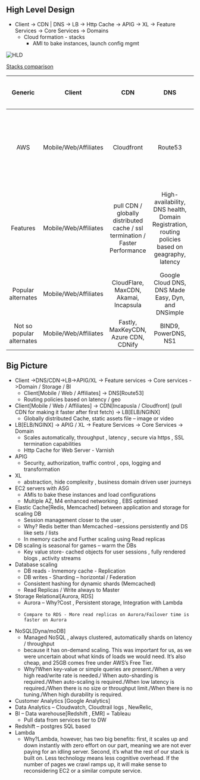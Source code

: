 ## High Level Design
*  Client -> CDN | DNS -> LB -> Http Cache -> APIG -> XL -> Feature Services -> Core Services -> Domains
   * Cloud formation - stacks
     * AMI to bake instances, launch config mgmt

![HLD](https://user-images.githubusercontent.com/8856857/87503009-7c452b00-c6a6-11ea-9bf0-38a77c69af3e.jpg)

[Stacks comparison](https://stackshare.io/categories)

|  Generic 	| Client | CDN | DNS | LB | Http Cache | APIG | XL | Feature Services / Application tier | Core Services | Domains | Analytics | 
|:-:  |:-:  |:-:  |:-:  | :-:  |:-:  |:-:  |:-:  | :-:  |:-:  |:-:  |:-:  |
| AWS | Mobile/Web/Affiliates | Cloudfront | Route53 | ELB | Varnish | APIG | XL |  Services - Integration [Step Fns, SNS, SQS, SES, EventBridge] Compute [λ, EC2] Storage[S3, EBS, EFS]| Elastic In Memory Cache [Redis] Data Tier[RDS, Aurora, DynamoDB] Containers[ECS,EKS,Fargate] | DW[Redshift] ETL[EMR, Glue] |CloudWatch, CloudTrail, Quicksight | 
| Features | Mobile/Web/Affiliates | pull CDN / globally distributed cache / ssl termination / Faster Performance | High-availability, DNS health, Domain Registration, routing policies based on geagraphy, latency | High availability, reverse proxy server, mail proxy server, TLS termination, Operational monitoring. | caching HTTP reverse proxy | routing policies, traffic control, auth, access control, monitoring, API version management. | aggregated features, map user journey, transformation, Scalability   | Application tier Lambda / SNS / SQS / Kinesis | Redis[fully managed, automated DR, store session persistently , faster failover]Aurora[persistence storage, integration with λ, Cost] RDS [MySQL, Postgres, SQLServer] DynamoDB[Managed NoSQL, always clustered, automatic shards on latency / throughput] | Redshift[PostgresSQL based]  EMR Glue[Data Catalog]| |
| Popular alternates | Mobile/Web/Affiliates | CloudFlare, MaxCDN, Akamai, Incapsula | Google Cloud DNS, DNS Made Easy, Dyn, and DNSimple  | NGiNX, HAProxy, Traefik, Envoy, DigitalOcean | Apache Traffic Server, Squid | KONG,  | XL | Application tier Lambda / SNS / SQS / Kinesis | Data Tier- RDS / Aurora / DynamoDB | Redshift + EMR |
| Not so popular alternates | Mobile/Web/Affiliates | Fastly, MaxKeyCDN, Azure CDN, CDNify | BIND9, PowerDNS, NS1 | GLBC, Fly, F5, Google Cloud, Seesaw | Section, Nuster | apigee, mulesoft, zuul | XL | Application tier Lambda / SNS / SQS / Kinesis | Elastic In Memory Cache[Memcached] | Redshift + EMR |Grafana, NewRelic, SumoLogic, Kibana |


## Big Picture
*  Client ->DNS/CDN->LB->APIG/XL -> Feature services -> Core services ->Domain / Storage / BI
   * Client[Mobile / Web / Affiliates] -> DNS[Route53]
   * Routing policies based on latency / geo
*  Client[Mobile / Web / Affiliates] ->  CDN[Incapusla / Cloudfront] (pull CDN for making it faster after first fetch) -> LB[ELB/NGINX] 
   * Globally distributed Cache, static assets file – image or video
* LB[ELB/NGINX] -> APIG / XL -> Feature Services -> Core Services -> Domain
   *	Scales automatically, throughput , latency , secure via https , SSL termination capabilities
   *	Http Cache for Web Server - Varnish
* APIG
   *	Security, authorization, traffic control , ops, logging and transformation
* XL 
   *	abstraction, hide complexity , business domain driven user journeys
* EC2 servers with ASG  
   *	AMIs to bake these instances and load configurations 
   *	Multiple AZ, M4 enhanced networking , EBS optimised
* Elastic Cache[Redis, Memcached] between application and storage for scaling DB 
   *	Session management closer to the user , 
   *	Why? Redis better than Memcached –sessions persistently and DS like sets / lists
   *	In memory cache  and Further scaling using Read replicas 
* DB scaling is seasonal for games – warm the DBs 
   *	Key value store- cached objects for user sessions , fully rendered blogs , activity streams
* Database scaling 
   * DB reads - Inmemory cache - Replication 
   *	DB writes - Sharding – horizontal / Federation
   *	Consistent hashing for dynamic shards (Memcached)
   *	Read Replicas / Write always to Master
* Storage Relational[Aurora, RDS]
   *	Aurora – Why?Cost , Persistent storage, Integration with Lambda
   *	 Compare to RDS - More read replicas on Aurora/Failover time is faster on Aurora 
* NoSQL[Dyna/moDB]
   *	Managed NoSQL , always clustered, automatically shards on latency / throughput
   *	because it has on-demand scaling. This was important for us, as we were uncertain about what kinds of loads we would need. It’s also cheap, and 25GB comes free under AWS’s Free Tier.
   *	Why?When key-value or simple queries are present./When a very high read/write rate is needed./ When auto-sharding is required./When auto-scaling is required./When low latency is required./When there is no size or throughput limit./When there is no tuning./When high durability is required.
* Customer Analytics [Google Analytics] 
* Data Analytics – Cloudwatch, Cloudtrail logs , NewRelic, 
* BI – Data warehouse[Redshift , EMR] = Tableau 
   *	Pull data from services tier to DW
* Redshift – postgres SQL based
* Lambda 
  *	Why?Lambda, however, has two big benefits: first, it scales up and down instantly with zero effort on our part, meaning we are not ever paying for an idling server.
Second, it’s what the rest of our stack is built on. Less technology means less cognitive overhead. If the number of pages we crawl ramps up, it will make sense to reconsidering EC2 or a similar compute service.
